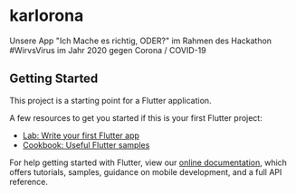 # karlorona

Unsere App &quot;Ich Mache es richtig, ODER?&quot; im Rahmen des Hackathon #WirvsVirus im Jahr 2020 gegen Corona &#x2F; COVID-19

## Getting Started

This project is a starting point for a Flutter application.

A few resources to get you started if this is your first Flutter project:

- [Lab: Write your first Flutter app](https://flutter.dev/docs/get-started/codelab)
- [Cookbook: Useful Flutter samples](https://flutter.dev/docs/cookbook)

For help getting started with Flutter, view our
[online documentation](https://flutter.dev/docs), which offers tutorials,
samples, guidance on mobile development, and a full API reference.
